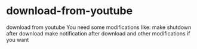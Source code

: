 # download-from-youtube
download from youtube 
You need some modifications like: 
make shutdown after download 
make notification after download
and other modifications if you want
